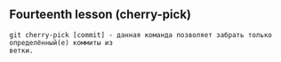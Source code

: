 ## Fourteenth lesson (cherry-pick)

    git cherry-pick [commit] - данная команда позволяет забрать только определённый(е) коммиты из
    ветки.

